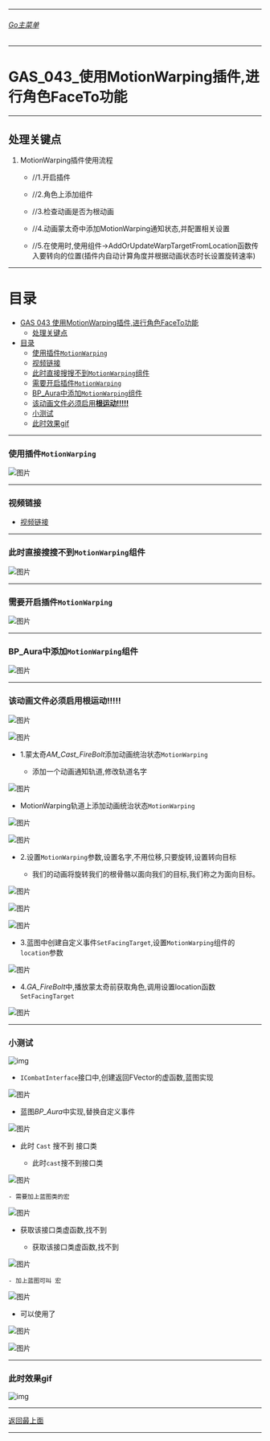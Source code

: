___________________________________________________________________________________________

###### [Go主菜单](../MainMenu.md)
___________________________________________________________________________________________

# GAS_043_使用MotionWarping插件,进行角色FaceTo功能
___________________________________________________________________________________________
## 处理关键点
1. MotionWarping插件使用流程

   - //1.开启插件

   - //2.角色上添加组件

   - //3.检查动画是否为根动画

   - //4.动画蒙太奇中添加MotionWarping通知状态,并配置相关设置

   - //5.在使用时,使用组件->AddOrUpdateWarpTargetFromLocation函数传入要转向的位置(插件内自动计算角度并根据动画状态时长设置旋转速率)

___________________________________________________________________________________________


# 目录
- [GAS 043 使用MotionWarping插件,进行角色FaceTo功能](#gas-043-使用motionwarping插件进行角色faceto功能)
  - [处理关键点](#处理关键点)
- [目录](#目录)
    - [使用插件`MotionWarping`](#使用插件motionwarping)
    - [视频链接](#视频链接)
    - [此时直接搜搜不到`MotionWarping`组件](#此时直接搜搜不到motionwarping组件)
    - [需要开启插件`MotionWarping`](#需要开启插件motionwarping)
    - [BP\_Aura中添加`MotionWarping`组件](#bp_aura中添加motionwarping组件)
    - [该动画文件必须启用**根运动!!!!!**](#该动画文件必须启用根运动)
    - [小测试](#小测试)
    - [此时效果gif](#此时效果gif)


___________________________________________________________________________________________



### 使用插件`MotionWarping`


![图片](https://github.com/liyunlong618/LiYunLongKnowledgeLibrary/blob/main/UECPP/Models/GAS/GAS_2_Aura/DetailContent/Image/GAS_043/01.jpg?raw=true)

___________________________________________________________________________________________


### 视频链接
  - [视频链接](https://b23.tv/1vjh96a)

___________________________________________________________________________________________


### 此时直接搜搜不到`MotionWarping`组件


![图片](https://github.com/liyunlong618/LiYunLongKnowledgeLibrary/blob/main/UECPP/Models/GAS/GAS_2_Aura/DetailContent/Image/GAS_043/02.png?raw=true)

___________________________________________________________________________________________


### 需要开启插件`MotionWarping`


![图片](https://github.com/liyunlong618/LiYunLongKnowledgeLibrary/blob/main/UECPP/Models/GAS/GAS_2_Aura/DetailContent/Image/GAS_043/03.png?raw=true)

___________________________________________________________________________________________


### BP_Aura中添加`MotionWarping`组件


![图片](https://github.com/liyunlong618/LiYunLongKnowledgeLibrary/blob/main/UECPP/Models/GAS/GAS_2_Aura/DetailContent/Image/GAS_043/04.png?raw=true)

___________________________________________________________________________________________


### 该动画文件必须启用**根运动!!!!!**


![图片](https://github.com/liyunlong618/LiYunLongKnowledgeLibrary/blob/main/UECPP/Models/GAS/GAS_2_Aura/DetailContent/Image/GAS_043/05.png?raw=true)

![图片](https://github.com/liyunlong618/LiYunLongKnowledgeLibrary/blob/main/UECPP/Models/GAS/GAS_2_Aura/DetailContent/Image/GAS_043/06.png?raw=true)

- 1.蒙太奇*AM_Cast_FireBolt*添加动画统治状态`MotionWarping`

  - 添加一个动画通知轨道,修改轨道名字
    

![图片](https://github.com/liyunlong618/LiYunLongKnowledgeLibrary/blob/main/UECPP/Models/GAS/GAS_2_Aura/DetailContent/Image/GAS_043/07.png?raw=true)

  - MotionWarping轨道上添加动画统治状态`MotionWarping`

     

![图片](https://github.com/liyunlong618/LiYunLongKnowledgeLibrary/blob/main/UECPP/Models/GAS/GAS_2_Aura/DetailContent/Image/GAS_043/08.png?raw=true)


![图片](https://github.com/liyunlong618/LiYunLongKnowledgeLibrary/blob/main/UECPP/Models/GAS/GAS_2_Aura/DetailContent/Image/GAS_043/09.png?raw=true)

- 2.设置`MotionWarping`参数,设置名字,不用位移,只要旋转,设置转向目标

  - 我们的动画将旋转我们的根骨骼以面向我们的目标,我们称之为面向目标。
  

![图片](https://github.com/liyunlong618/LiYunLongKnowledgeLibrary/blob/main/UECPP/Models/GAS/GAS_2_Aura/DetailContent/Image/GAS_043/10.png?raw=true)

![图片](https://github.com/liyunlong618/LiYunLongKnowledgeLibrary/blob/main/UECPP/Models/GAS/GAS_2_Aura/DetailContent/Image/GAS_043/11.png?raw=true)

![图片](https://github.com/liyunlong618/LiYunLongKnowledgeLibrary/blob/main/UECPP/Models/GAS/GAS_2_Aura/DetailContent/Image/GAS_043/12.png?raw=true)

- 3.蓝图中创建自定义事件`SetFacingTarget`,设置`MotionWarping`组件的`location`参数

   

![图片](https://github.com/liyunlong618/LiYunLongKnowledgeLibrary/blob/main/UECPP/Models/GAS/GAS_2_Aura/DetailContent/Image/GAS_043/13.png?raw=true)

- 4.*GA_FireBolt*中,播放蒙太奇前获取角色,调用设置location函数`SetFacingTarget`

   

![图片](https://github.com/liyunlong618/LiYunLongKnowledgeLibrary/blob/main/UECPP/Models/GAS/GAS_2_Aura/DetailContent/Image/GAS_043/14.png?raw=true)

___________________________________________________________________________________________


### 小测试

   ![img](https://github.com/liyunlong618/LiYunLongKnowledgeLibrary/blob/main/UECPP/Models/GAS/GAS_2_Aura/DetailContent/Image/GAS_043/15.png?raw=true)


  - `ICombatInterface`接口中,创建返回FVector的虚函数,蓝图实现

![图片](https://github.com/liyunlong618/LiYunLongKnowledgeLibrary/blob/main/UECPP/Models/GAS/GAS_2_Aura/DetailContent/Image/GAS_043/16.png?raw=true)

  - 蓝图*BP_Aura*中实现,替换自定义事件
    

![图片](https://github.com/liyunlong618/LiYunLongKnowledgeLibrary/blob/main/UECPP/Models/GAS/GAS_2_Aura/DetailContent/Image/GAS_043/17.png?raw=true)

  - 此时 `Cast` 搜不到 接口类

    - 此时`cast`搜不到接口类
    

![图片](https://github.com/liyunlong618/LiYunLongKnowledgeLibrary/blob/main/UECPP/Models/GAS/GAS_2_Aura/DetailContent/Image/GAS_043/18.png?raw=true)

    - 需要加上蓝图类的宏

![图片](https://github.com/liyunlong618/LiYunLongKnowledgeLibrary/blob/main/UECPP/Models/GAS/GAS_2_Aura/DetailContent/Image/GAS_043/19.png?raw=true)

  - 获取该接口类虚函数,找不到

    - 获取该接口类虚函数,找不到
    

![图片](https://github.com/liyunlong618/LiYunLongKnowledgeLibrary/blob/main/UECPP/Models/GAS/GAS_2_Aura/DetailContent/Image/GAS_043/20.png?raw=true)

    - 加上蓝图可叫 宏

![图片](https://github.com/liyunlong618/LiYunLongKnowledgeLibrary/blob/main/UECPP/Models/GAS/GAS_2_Aura/DetailContent/Image/GAS_043/21.png?raw=true)

  - 可以使用了

     

![图片](https://github.com/liyunlong618/LiYunLongKnowledgeLibrary/blob/main/UECPP/Models/GAS/GAS_2_Aura/DetailContent/Image/GAS_043/22.png?raw=true)


![图片](https://github.com/liyunlong618/LiYunLongKnowledgeLibrary/blob/main/UECPP/Models/GAS/GAS_2_Aura/DetailContent/Image/GAS_043/23.png?raw=true)

___________________________________________________________________________________________


### 此时效果gif
![img](https://github.com/liyunlong618/LiYunLongKnowledgeLibrary/blob/main/UECPP/Models/GAS/GAS_2_Aura/DetailContent/Image/GAS_043/24.gif?raw=true)

___________________________________________________________________________________________

[返回最上面](#Go主菜单)
___________________________________________________________________________________________